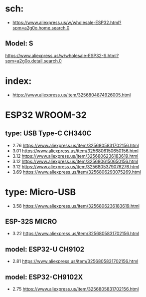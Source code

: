 # sch:
- https://www.aliexpress.us/w/wholesale-ESP32.html?spm=a2g0o.home.search.0
## Model: S
https://www.aliexpress.us/w/wholesale-ESP32-S.html?spm=a2g0o.detail.search.0


# index:
- https://www.aliexpress.us/item/3256804874926005.html

# ESP32 WROOM-32

## type: USB Type-C CH340C
- 2.76 https://www.aliexpress.us/item/3256805831702156.html
- 3.01 https://www.aliexpress.us/item/3256806150650156.html
- 3.12 https://www.aliexpress.us/item/3256806236183619.html
- 3.12 https://www.aliexpress.us/item/3256806150650156.html
- 3.12 https://www.aliexpress.us/item/3256805379076276.html
- 3.69 https://www.aliexpress.us/item/3256806293075269.html

# type: Micro-USB
- 3.58 https://www.aliexpress.us/item/3256806236183619.html

## ESP-32S MICRO
- 3.22 https://www.aliexpress.us/item/3256805831702156.html

## model: ESP32-U CH9102
- 2.81 https://www.aliexpress.us/item/3256805831702156.html

## model: ESP32-CH9102X
- 2.75 https://www.aliexpress.us/item/3256805831702156.html
